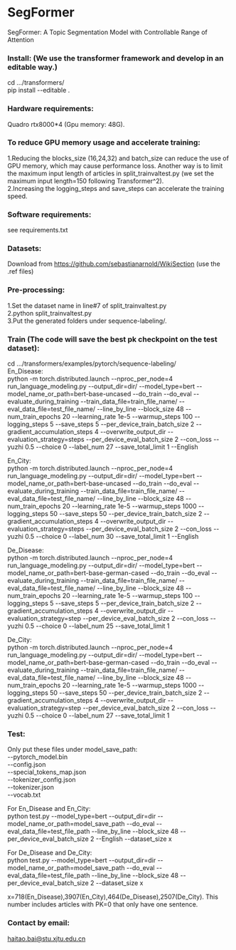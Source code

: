 # SegFormer
SegFormer: A Topic Segmentation Model with Controllable Range of Attention

### Install: (We use the transformer framework and develop in an editable way.)  
cd .../transformers/  
pip install --editable .

### Hardware requirements:  
Quadro rtx8000*4 (Gpu memory: 48G).  

### To reduce GPU memory usage and accelerate training:  
1.Reducing the blocks_size (16,24,32) and batch_size can reduce the use of GPU memory, which may cause performance loss. Another way is to limit the maximum input length of articles in split_trainvaltest.py (we set the maximum input length=150 following Transformer^2).  
2.Increasing the logging_steps and save_steps can accelerate the training speed.

### Software requirements:  
see requirements.txt

### Datasets:  
Download from https://github.com/sebastianarnold/WikiSection (use the .ref files)

### Pre-processing:
1.Set the dataset name in line#7 of split_trainvaltest.py  
2.python split_trainvaltest.py  
3.Put the generated folders under sequence-labeling/.  

### Train (The code will save the best pk checkpoint on the test dataset):
cd .../transformers/examples/pytorch/sequence-labeling/   
En_Disease:  
python -m torch.distributed.launch --nproc_per_node=4 run_language_modeling.py --output_dir=dir/   --model_type=bert   --model_name_or_path=bert-base-uncased   --do_train   --do_eval   --evaluate_during_training    --train_data_file=train_file_name/   --eval_data_file=test_file_name/  --line_by_line --block_size 48   --num_train_epochs 20   --learning_rate 1e-5   --warmup_steps 100   --logging_steps 5   --save_steps 5   --per_device_train_batch_size 2   --gradient_accumulation_steps 4   --overwrite_output_dir --evaluation_strategy=steps --per_device_eval_batch_size 2 --con_loss --yuzhi 0.5 --choice 0 --label_num 27 --save_total_limit 1 --English

En_City:  
python -m torch.distributed.launch --nproc_per_node=4 run_language_modeling.py --output_dir=dir/   --model_type=bert   --model_name_or_path=bert-base-uncased   --do_train   --do_eval   --evaluate_during_training    --train_data_file=train_file_name/   --eval_data_file=test_file_name/  --line_by_line --block_size 48   --num_train_epochs 20   --learning_rate 1e-5   --warmup_steps 1000   --logging_steps 50   --save_steps 50   --per_device_train_batch_size 2   --gradient_accumulation_steps 4   --overwrite_output_dir --evaluation_strategy=steps --per_device_eval_batch_size 2 --con_loss --yuzhi 0.5 --choice 0 --label_num 30 --save_total_limit 1 --English

De_Disease:  
python -m torch.distributed.launch --nproc_per_node=4 run_language_modeling.py --output_dir=dir/   --model_type=bert   --model_name_or_path=bert-base-german-cased   --do_train   --do_eval   --evaluate_during_training    --train_data_file=train_file_name/   --eval_data_file=test_file_name/  --line_by_line --block_size 48   --num_train_epochs 20   --learning_rate 1e-5   --warmup_steps 100   --logging_steps 5   --save_steps 5   --per_device_train_batch_size 2   --gradient_accumulation_steps 4   --overwrite_output_dir --evaluation_strategy=step --per_device_eval_batch_size 2 --con_loss --yuzhi 0.5 --choice 0 --label_num 25 --save_total_limit 1

De_City:  
python -m torch.distributed.launch --nproc_per_node=4 run_language_modeling.py --output_dir=dir/   --model_type=bert   --model_name_or_path=bert-base-german-cased   --do_train   --do_eval   --evaluate_during_training    --train_data_file=train_file_name/   --eval_data_file=test_file_name/  --line_by_line --block_size 48   --num_train_epochs 20   --learning_rate 1e-5   --warmup_steps 1000   --logging_steps 50   --save_steps 50   --per_device_train_batch_size 2   --gradient_accumulation_steps 4   --overwrite_output_dir --evaluation_strategy=step --per_device_eval_batch_size 2 --con_loss --yuzhi 0.5 --choice 0 --label_num 27 --save_total_limit 1

### Test:  
Only put these files under model_save_path:  
--pytorch_model.bin  
--config.json  
--special_tokens_map.json  
--tokenizer_config.json  
--tokenizer.json  
--vocab.txt  

For En_Disease and En_City:  
python test.py --model_type=bert  --output_dir=dir --model_name_or_path=model_save_path  --do_eval --eval_data_file=test_file_path --line_by_line --block_size 48 --per_device_eval_batch_size 2 --English --dataset_size x  

For De_Disease and De_City:  
python test.py --model_type=bert  --output_dir=dir --model_name_or_path=model_save_path  --do_eval --eval_data_file=test_file_path --line_by_line --block_size 48 --per_device_eval_batch_size 2 --dataset_size x  

x=718(En_Disease),3907(En_City),464(De_Disease),2507(De_City). This number includes articles with PK=0 that only have one sentence.

### Contact by email:
haitao.bai@stu.xjtu.edu.cn

